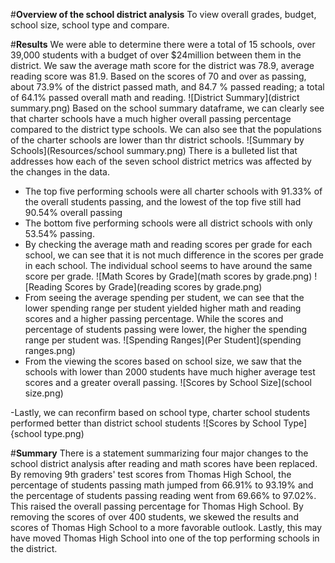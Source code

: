 #**Overview of the school district analysis**
To view overall grades, budget, school size, school type and compare.

#**Results**
We were able to determine there were a total of 15 schools, over 39,000 students with a budget of over $24million between them in the district. 
We saw the average math score for the district was 78.9, average reading score was 81.9. Based on the scores of 70 and over as passing, about 73.9% of the district passed math, and 84.7 % passed reading; a total of 64.1% passed overall math and reading.
![District Summary](district summary.png)
Based on the school summary dataframe, we can clearly see that charter schools have a much higher overall passing percentage compared to the district type schools.
We can also see that the populations of the charter schools are lower than thr district schools. 
![Summary by Schools](Resources/school summary.png)
There is a bulleted list that addresses how each of the seven school district metrics was affected by the changes in the data.
- The top five performing schools were all charter schools with 91.33% of the overall students passing, and the lowest of the top five still had 90.54% overall passing
- The bottom five performing schools were all district schools with only 53.54% passing.
- By checking the average math and reading scores per grade for each school, we can see that it is not much difference in the scores per grade in each school. The individual school seems to have around the same score per grade. 
![Math Scores by Grade](math scores by grade.png)
![Reading Scores by Grade](reading scores by grade.png)
- From seeing the average spending per student, we can see that the lower spending range per student yielded higher math and reading scores and a higher passing percentage. While the scores and percentage of students passing were lower, the higher the spending range per student was.
![Spending Ranges](Per Student](spending ranges.png)
- From the viewing the scores based on school size, we saw that the schools with lower than 2000 students have much higher average test scores and a greater overall passing.
![Scores by School Size](school size.png)

-Lastly, we can reconfirm based on school type, charter school students performed better than district school students
![Scores by School Type]{school type.png)

#**Summary**
There is a statement summarizing four major changes to the school district analysis after reading and math scores have been replaced.
By removing 9th graders' test scores from Thomas High School, the percentage of students passing math jumped from 66.91% to 93.19% and the percentage of students passing reading went from 69.66% to 97.02%.
This raised the overall passing percentage for Thomas High School. 
By removing the scores of over 400 students, we skewed the results and scores of Thomas High School to a more favorable outlook.
Lastly, this may have moved Thomas High School into one of the top performing schools in the district.
